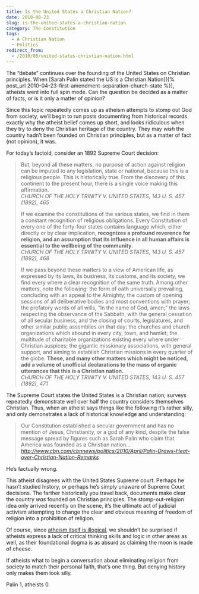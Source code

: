 ```yaml
---
title: Is the United States a Christian Nation?
date: 2010-08-23
slug: is-the-united-states-a-christian-nation
category: The Constitution
tags: 
  - A Christian Nation
  - Politics
redirect_from:
  - /2010/08/united-states-christian-nation.html
---
```




The “debate” continues over the founding of the United States on
Christian principles. When 
[Sarah Palin stated the US is a Christian Nation]({% post_url 2010-04-23-first-amendment-separation-church-state %}),
atheists went into full spin mode. Can the question be decided as a
matter of facts, or is it only a matter of opinion?

Since this topic repeatedly comes up as atheism attempts to stomp out
God from society, we’ll begin to run posts documenting from historical
records exactly why the atheist belief comes up short, and looks
ridiculous when they try to deny the Christian heritage of the country.
They may *wish* the country hadn’t been founded on Christian principles,
but as a matter of fact (not opinion), it was.

For today’s factoid, consider an 1892 Supreme Court decision:

> But, beyond all these matters, no purpose of action against religion
> can be imputed to any legislation, state or national, because this is
> a religious people. This is historically true. From the discovery of
> this continent to the present hour, there is a single voice making
> this affirmation.  
> <cite>CHURCH OF THE HOLY TRINITY V. UNITED STATES, 143 U. S. 457 (1892), 465</cite>
>
> If we examine the constitutions of the various states, we find in them
> a constant recognition of religious obligations. Every Constitution of
> every one of the forty-four states contains language which, either
> directly or by clear implication, **recognizes a profound reverence
> for religion, and an assumption that its influence in all human
> affairs is essential to the wellbeing of the community**.  
> <cite>CHURCH OF THE HOLY TRINITY V. UNITED STATES, 143 U. S. 457 (1892), 468</cite>
>
> If we pass beyond these matters to a view of American life, as
> expressed by its laws, its business, its customs, and its society, we
> find every where a clear recognition of the same truth. Among other
> matters, note the following: the form of oath universally prevailing,
> concluding with an appeal to the Almighty; the custom of opening
> sessions of all deliberative bodies and most conventions with prayer;
> the prefatory words of all wills, “In the name of God, amen;” the laws
> respecting the observance of the Sabbath, with the general cessation
> of all secular business, and the closing of courts, legislatures, and
> other similar public assemblies on that day; the churches and church
> organizations which abound in every city, town, and hamlet; the
> multitude of charitable organizations existing every where under
> Christian auspices; the gigantic missionary associations, with general
> support, and aiming to establish Christian missions in every quarter
> of the globe. **These, and many other matters which might be noticed,
> add a volume of unofficial declarations to the mass of organic
> utterances that this is a Christian nation.**  
> <cite>CHURCH OF THE HOLY TRINITY V. UNITED STATES, 143 U. S. 457 (1892), 471</cite>

The Supreme Court states the United States is a Christian nation;
surveys repeatedly demonstrate well over half the country considers
themselves Christian. Thus, when an atheist says things like the
following it’s rather silly, and only demonstrates a lack of historical
knowledge and understanding:

> Our Constitution established a secular government and has no mention
> of Jesus, Christianity, or a god of any kind, despite the false
> message spread by figures such as Sarah Palin who claim that America
> was founded as a Christian nation…  
> <cite>http://www.cbn.com/cbnnews/politics/2010/April/Palin-Draws-Heat-over-Christian-Nation-Remarks</cite>

He’s factually wrong.

This atheist disagrees with the United States Supreme court. Perhaps he
hasn’t studied history, or perhaps he’s simply unaware of Supreme Court
decisions. The farther historically you travel back, documents make
clear the country *was* founded on Christian principles. The
stomp-out-religion idea only arrived recently on the scene, it’s the
ultimate act of judicial activism attempting to change the clear and
obvious meaning of freedom of religion into a prohibition of religion.

Of course, since [atheism itself is illogical](/categories.html#atheism), we shouldn’t be
surprised if atheists express a lack of critical thinking skills and
logic in other areas as well, as their foundational dogma is as absurd
as claiming the moon is made of cheese.

If atheists what to begin a conversation about eliminating religion from
society to match their personal faith, that’s one thing. But denying
history only makes them look silly.

Palin 1, atheists 0.
